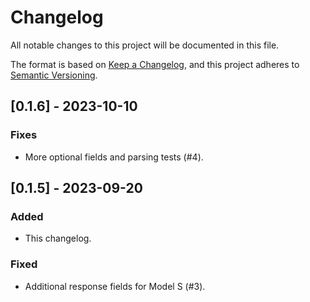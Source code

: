 # Changelog

All notable changes to this project will be documented in this file.

The format is based on [Keep a Changelog](https://keepachangelog.com/en/1.0.0/),
and this project adheres to [Semantic Versioning](https://semver.org/spec/v2.0.0.html).

## [0.1.6] - 2023-10-10

### Fixes

- More optional fields and parsing tests (#4).

## [0.1.5] - 2023-09-20

### Added

- This changelog.

### Fixed

- Additional response fields for Model S (#3).
